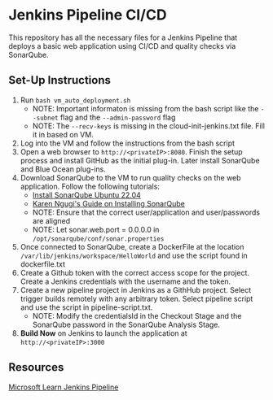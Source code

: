 # Jenkins Pipeline CI/CD 
This repository has all the necessary files for a Jenkins Pipeline that deploys a basic web application using CI/CD and quality checks via SonarQube.

## Set-Up Instructions
1. Run `bash vm_auto_deployment.sh`
    - NOTE: Important informaton is missing from the bash script like the `--subnet` flag and the `--admin-password` flag
    - NOTE: The `--recv-keys` is missing in the cloud-init-jenkins.txt file. Fill it in based on VM.
2. Log into the VM and follow the instructions from the bash script
3. Open a web browser to `http://<privateIP>:8080`. Finish the setup process and install GitHub as the initial plug-in. Later install SonarQube and Blue Ocean plug-ins.
4. Download SonarQube to the VM to run quality checks on the web application. Follow the following tutorials:
    - [Install SonarQube Ubuntu 22.04](https://linux.how2shout.com/how-to-install-sonarqube-on-ubuntu-22-04-lts-server/)
    - [Karen Ngugi's Guide on Installing SonarQube](https://karenngugi.hashnode.dev/installing-sonarqube-on-ubuntu-2204)
    - NOTE: Ensure that the correct user/application and user/passwords are aligned
    - NOTE: Let sonar.web.port = 0.0.0.0 in `/opt/sonarqube/conf/sonar.properties`
5. Once connected to SonarQube, create a DockerFile at the location `/var/lib/jenkins/workspace/HelloWorld` and use the script found in dockerfile.txt
6. Create a Github token with the correct access scope for the project. Create a Jenkins credentials with the username and the token.
7. Create a new pipeline project in Jenkins as a GithHub project. Select trigger builds remotely with any arbitrary token. Select pipeline script and use the script in pipeline-script.txt.
    - NOTE: Modify the credentialsId in the Checkout Stage and the SonarQube password in the SonarQube Analysis Stage.
9. **Build Now** on Jenkins to launch the application at `http://<privateIP>:3000`

## Resources
[Microsoft Learn Jenkins Pipeline](https://learn.microsoft.com/en-us/azure/developer/jenkins/pipeline-with-github-and-docker)
